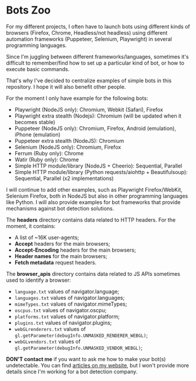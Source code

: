 # Bots Zoo

For my different projects, I often have to launch bots using different kinds of browsers (Firefox, Chrome, Headless/not headless) using different automation frameworks (Puppeteer, Selenium, Playwright) in several programming languages. 

Since I'm juggling between different frameworks/languages, sometimes it's difficult to remember/find how to set up a particular kind of bot, or how to execute basic commands. 

That's why I've decided to centralize examples of simple bots in this repository. I hope it will also benefit other people.

For the moment I only have example for the following bots:
- Playwright (NodeJS only): Chromium, Webkit (Safari), Firefox
- Playwright extra stealth (Nodejs): Chromium (will be updated when it becomes stable)
- Puppeteer (NodeJS only): Chromium, Firefox, Android (emulation), iPhone (emulation)
- Puppeteer extra stealth (NodeJS): Chromium
- Selenium (NodeJS only): Chromium, Firefox
- Ferrum (Ruby only): Chrome
- Watir (Ruby only): Chrome
- Simple HTTP module/library (NodeJS + Cheerio): Sequential, Parallel
- Simple HTTP module/library (Python requests/aiohttp + Beautifulsoup): Sequential, Parallel (x2 implementations)

I will continue to add other examples, such as Playwright Firefox/WebKit, Selenium Firefox, both in NodeJS but also in other programming languages like Python.
I will also provide examples for bot frameworks that provide mechanisms against bot detection solutions.

The **headers** directory contains data related to HTTP headers.
For the moment, it contains:
- A list of ~16K user-agents;
- **Accept** headers for the main browsers;
- **Accept-Encoding** headers for the main browsers;
- **Header names** for the main browsers;
- **Fetch metadata** request headers.

The **browser_apis** directory contains data related to JS APIs sometimes used to identify a browser:
- ```language.txt``` values of navigator.language;
- ```languages.txt``` values of navigator.languages;
- ```mimeTypes.txt``` values of navigator.mimeTypes;
- ```oscpus.txt``` values of navigator.oscpu;
- ```platforms.txt``` values of navigator.platform;
- ```plugins.txt``` values of navigator.plugins;
- ```webGLrenderers.txt``` values of ```gl.getParameter(debugInfo.UNMASKED_RENDERER_WEBGL)```;
- ```webGLvendors.txt``` values of ```gl.getParameter(debugInfo.UNMASKED_VENDOR_WEBGL)```;

**DON'T contact me** if you want to ask me how to make your bot(s) undetectable. 
You can find [articles on my website](https://antoinevastel.com/categories.html#Bot-detection-ref), but I won't provide more details since I'm working for a bot detection company.
